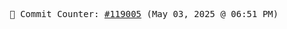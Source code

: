 <p align="center">
    <samp>
        📮 Commit Counter: <a href="https://github.com/Javascript-void0/Javascript-void0/commits/main">#119005</a> (May 03, 2025 @ 06:51 PM)
    </samp>
</p>